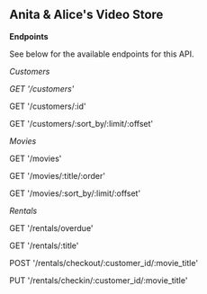 Anita & Alice's Video Store
---------------------------

**Endpoints**

See below for the available endpoints for this API.

*Customers*

*GET '/customers'*

GET '/customers/:id'

GET '/customers/:sort_by/:limit/:offset'


*Movies*

GET '/movies'

GET '/movies/:title/:order'

GET '/movies/:sort_by/:limit/:offset'

*Rentals*

GET '/rentals/overdue'

GET '/rentals/:title'

POST '/rentals/checkout/:customer_id/:movie_title'

PUT '/rentals/checkin/:customer_id/:movie_title'
